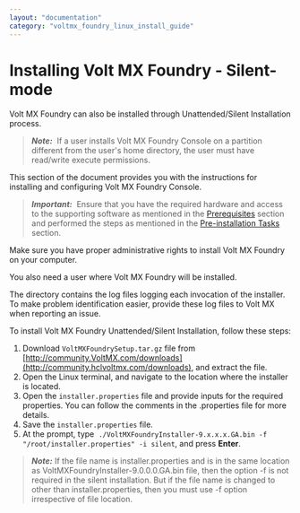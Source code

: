 ```yaml
---
layout: "documentation"
category: "voltmx_foundry_linux_install_guide"
---
```

                         


Installing Volt MX Foundry - Silent-mode
=======================================

Volt MX  Foundry can also be installed through Unattended/Silent Installation process.

> **_Note:_**  If a user installs Volt MX Foundry Console on a partition different from the user's home directory, the user must have read/write execute permissions.

This section of the document provides you with the instructions for installing and configuring Volt MX Foundry Console.

> **_Important:_**  Ensure that you have the required hardware and access to the supporting software as mentioned in the [Prerequisites](Prerequisites.html) section and performed the steps as mentioned in the [Pre-installation Tasks](Pre-installation_Tasks.html) section.

Make sure you have proper administrative rights to install Volt MX Foundry on your computer.

You also need a user where Volt MX Foundry will be installed.

The **<Install Location>** directory contains the log files logging each invocation of the installer. To make problem identification easier, provide these log files to Volt MX when reporting an issue.

To install Volt MX Foundry Unattended/Silent Installation, follow these steps:

1.  Download `VoltMXFoundrySetup.tar.gz` file from [](http://developer.voltmx.com/VoltMXReleases)[http://community.VoltMX.com/downloads](http://community.hclvoltmx.com/downloads), and extract the file.
2.  Open the Linux terminal, and navigate to the location where the installer is located.
3.  Open the `installer.properties` file and provide inputs for the required properties. You can follow the comments in the .properties file for more details.
4.  Save the `installer.properties` file.
5.  At the prompt, type  `./VoltMXFoundryInstaller-9.x.x.x.GA.bin -f "/root/installer.properties" -i silent`, and press **Enter**.

> **_Note:_** If the file name is installer.properties and is in the same location as VoltMXFoundryInstaller-9.0.0.0.GA.bin file, then the option -f is not required in the silent installation. But if the file name is changed to other than installer.properties, then you must use -f option irrespective of file location.
